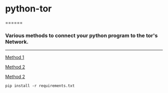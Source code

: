# python-tor
======
### Various methods to connect your python program to the tor's Network.
------
[Method 1](https://github.com/c4rb0nx1/python-tor/blob/side/method_1.py)

[Method 2](https://github.com/c4rb0nx1/python-tor/blob/side/method_2.py)

[Method 2](https://github.com/c4rb0nx1/python-tor/blob/side/method_3.py)


`pip install -r requirements.txt`
